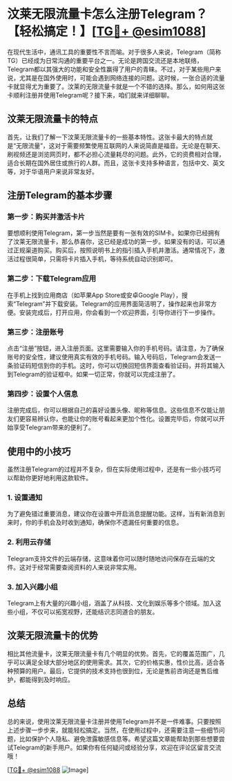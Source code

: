 # 汶莱无限流量卡怎么注册Telegram？【轻松搞定！】[[TG💪+ @esim1088](https://t.me/s/esim1088)]

在现代生活中，通讯工具的重要性不言而喻。对于很多人来说，Telegram（简称TG）已经成为日常沟通的重要平台之一。无论是跨国交流还是本地联络，Telegram都以其强大的功能和安全性赢得了用户的青睐。不过，对于某些用户来说，尤其是在国外使用时，可能会遇到网络连接的问题。这时候，一张合适的流量卡就显得尤为重要了。汶莱的无限流量卡就是一个不错的选择。那么，如何用这张卡顺利注册并使用Telegram呢？接下来，咱们就来详细聊聊。

## 汶莱无限流量卡的特点

首先，让我们了解一下汶莱无限流量卡的一些基本特性。这张卡最大的特点就是“无限流量”，这对于需要频繁使用互联网的人来说简直是福音。无论是在聊天、刷视频还是浏览网页时，都不必担心流量耗尽的问题。此外，它的资费相对合理，适合长期在国外居住或旅行的人群。而且，这张卡支持多种语言，包括中文、英文等，对于华语用户来说非常友好。

## 注册Telegram的基本步骤

### 第一步：购买并激活卡片

要想顺利使用Telegram，第一步当然是要有一张有效的SIM卡。如果你已经拥有了汶莱无限流量卡，那么恭喜你，这已经是成功的第一步。如果没有的话，可以通过正规渠道购买。购买后，按照说明书上的指引插入手机并激活。通常情况下，激活过程很简单，只需将卡片插入手机，等待系统自动识别即可。

### 第二步：下载Telegram应用

在手机上找到应用商店（如苹果App Store或安卓Google Play），搜索“Telegram”并下载安装。Telegram的应用界面简洁明了，操作起来也非常方便。安装完成后，打开应用，你会看到一个欢迎界面，引导你进行下一步操作。

### 第三步：注册账号

点击“注册”按钮，进入注册页面。这里需要输入你的手机号码。请注意，为了确保账号的安全性，建议使用真实有效的手机号码。输入号码后，Telegram会发送一条验证码短信到你的手机。这时，你可以切换回短信界面查看验证码，并将其输入到Telegram的验证框中。如果一切正常，你就可以完成注册了。

### 第四步：设置个人信息

注册完成后，你可以根据自己的喜好设置头像、昵称等信息。这些信息不仅能让朋友们更容易辨认你，也能让你的账号看起来更加个性化。设置完毕后，你就可以开始享受Telegram带来的便利了。

## 使用中的小技巧

虽然注册Telegram的过程并不复杂，但在实际使用过程中，还是有一些小技巧可以帮助你更好地利用这款软件。

### 1. 设置通知

为了避免错过重要消息，建议你在设置中开启消息提醒功能。这样，当有新消息到来时，你的手机会及时收到通知，确保你不遗漏任何重要的信息。

### 2. 利用云存储

Telegram支持文件的云端存储，这意味着你可以随时随地访问保存在云端的文件。这对于经常需要查阅资料的人来说非常实用。

### 3. 加入兴趣小组

Telegram上有大量的兴趣小组，涵盖了从科技、文化到娱乐等多个领域。加入这些小组，不仅可以拓宽视野，还能结识志同道合的朋友。

## 汶莱无限流量卡的优势

相比其他流量卡，汶莱无限流量卡有几个明显的优势。首先，它的覆盖范围广，几乎可以满足全球大部分地区的使用需求。其次，它的价格实惠，性价比高，适合各种预算的用户。最后，它提供的技术支持也很到位，无论是售前咨询还是售后维护，都能得到及时响应。

## 总结

总的来说，使用汶莱无限流量卡注册并使用Telegram并不是一件难事。只要按照上述步骤一步步来，就能轻松搞定。当然，在使用过程中，还需要注意一些细节问题，比如保护个人隐私、避免泄露敏感信息等。希望这篇文章能帮助到那些想要尝试Telegram的新手用户。如果你有任何疑问或经验分享，欢迎在评论区留言交流哦！

[[TG💪+ @esim1088](https://t.me/s/esim1088) ![Image](https://i.postimg.cc/4NQfJmqS/Snipaste-2025-05-13-00-14-12.png)]